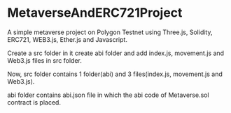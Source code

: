 # MetaverseAndERC721Project

A simple metaverse project on Polygon Testnet using Three.js, Solidity, ERC721, WEB3.js, Ether.js and Javascript.

Create a src folder in it create abi folder and add index.js, movement.js and Web3.js files in src folder.

Now, src folder contains 1 folder(abi) and 3 files(index.js, movement.js and Web3.js).

abi folder contains abi.json file in which the abi code of Metaverse.sol contract is placed.
